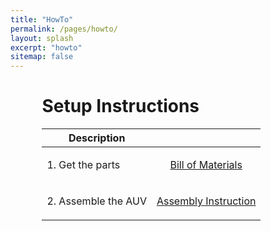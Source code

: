 ```yaml
---
title: "HowTo"
permalink: /pages/howto/
layout: splash
excerpt: "howto"
sitemap: false
---
```

<div style="margin-left:10%; margin-right:10%; text-align: justify">
<h1>Setup Instructions</h1>
</div>


<div style="margin-left:10%; margin-right:10%; text-align: justify">
<table>
  <thead>
    <tr>
      <th>Description</th>
      <th>&#160;</th>
    </tr>
  </thead>
  <tbody>
    <tr>
      <td>1. Get the parts</td>
      <td><p style="text-align: center;"><a href="https://github.com/EugenSol/FirmwareBeta" class="btn btn--warning" target="_blank">Bill of Materials</a></p></td>
    </tr>
    <tr>
      <td>2. Assemble the AUV</td>
      <td><p style="text-align: center;"><a href="https://github.com/EugenSol/FirmwareBeta" class="btn btn--warning" target="_blank">Assembly Instruction</a></p></td>
    </tr>
  </tbody>
</table>
</div>


